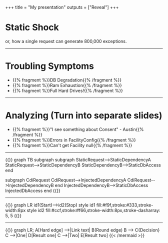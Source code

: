 +++
title = "My presentation"
outputs = ["Reveal"]
+++

# Static Shock
or, how a single request can generate 800,000 exceptions.

---
# Troubling Symptoms
- {{% fragment %}}DB Degradation{{% /fragment %}}
- {{% fragment %}}Ram Exhaustion{{% /fragment %}}
- {{% fragment %}}Full Hard Drives!{{% /fragment %}}


---
# Analyzing (Turn into separate slides)
- {{% fragment %}}"I see something about Consent" - Austin{{% /fragment %}}
- {{% fragment %}}Errors in FacilityConfig{{% /fragment %}}
- {{% fragment %}}Can't get Facility null{{% /fragment %}}

---
{{<mermaid>}}
graph TB
subgraph 
  subgraph 
  StaticRequest-->StaticDependencyA
  StaticRequest-->StaticDependencyB
  StaticDependencyB-->StaticDbAccess
  end

  subgraph 
  CdiRequest
  CdiRequest-->InjectedDependencyA
  CdiRequest-->InjectedDependencyB
  end
  InjectedDependencyB-->StaticDbAccess
  InjectedDbAccess
end
{{</mermaid>}}

---
{{<mermaid>}}
graph LR
  id1(Start)-->id2(Stop)
  style id1 fill:#f9f,stroke:#333,stroke-width:8px
  style id2 fill:#ccf,stroke:#f66,stroke-width:8px,stroke-dasharray: 5, 5
{{</mermaid>}}

---
{{<mermaid align="left">}}
graph LR;
  A[Hard edge] -->|Link text| B(Round edge)
  B --> C{Decision}
  C -->|One| D[Result one]
  C -->|Two| E[Result two]
{{< /mermaid >}}

